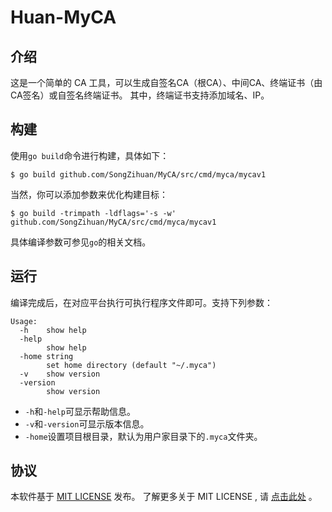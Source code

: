 # Huan-MyCA
## 介绍
这是一个简单的 CA 工具，可以生成自签名CA（根CA）、中间CA、终端证书（由CA签名）或自签名终端证书。
其中，终端证书支持添加域名、IP。

## 构建
使用`go build`命令进行构建，具体如下：
```shell
$ go build github.com/SongZihuan/MyCA/src/cmd/myca/mycav1
```

当然，你可以添加参数来优化构建目标：
```shell
$ go build -trimpath -ldflags='-s -w' github.com/SongZihuan/MyCA/src/cmd/myca/mycav1
```

具体编译参数可参见`go`的相关文档。

## 运行
编译完成后，在对应平台执行可执行程序文件即可。支持下列参数：
```text
Usage:
  -h    show help
  -help
        show help
  -home string
        set home directory (default "~/.myca")
  -v    show version
  -version
        show version
```

- `-h`和`-help`可显示帮助信息。
- `-v`和`-version`可显示版本信息。
- `-home`设置项目根目录，默认为用户家目录下的`.myca`文件夹。

## 协议
本软件基于 [MIT LICENSE](/LICENSE) 发布。
了解更多关于 MIT LICENSE , 请 [点击此处](https://mit-license.song-zh.com) 。